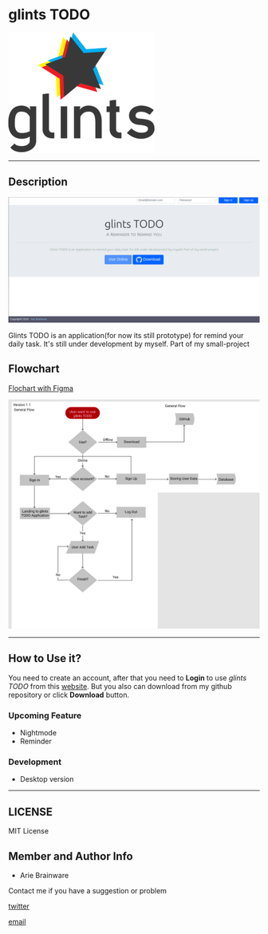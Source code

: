 # glints TODO

![Glints](img/glints_logo.png)

---
## Description

![overview](img/glints_desktopversion.png)

Glints TODO is an application(for now its still prototype) for remind your daily task. It's still under development by myself. Part of my small-project

## Flowchart

[Flochart with Figma](https://www.figma.com/file/aUf5TpfAwhBerhkIyNDZ7BAr/glints-todo-flowchart?node-id=0%3A1) 

![overview flowchart](img/glints_todo_flowchart.png)

---
## How to Use it?
You need to create an account, after that you need to **Login** to use _glints TODO_ from this [website](https://nobody.netlify.com). But you also can download from my github repository or click **Download** button.

### Upcoming Feature

* Nightmode
* Reminder

### Development

* Desktop version

---

## LICENSE
MIT License

## Member and Author Info

* Arie Brainware

Contact me if you have a suggestion or problem

[twitter](@_nobody404)

[email](publicu002[at]gmail.com)
